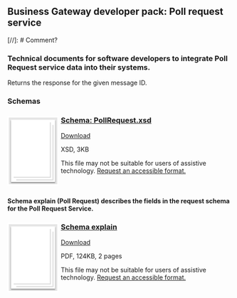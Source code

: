 ## Business Gateway developer pack: Poll request service
[//]: # Comment?
### Technical documents for software developers to integrate Poll Request service data into their systems.

Returns the response for the given message ID.

### Schemas

<h3><img style="float: left; margin: 0px 5px 0px 0px" src="../../images/file.png"> <a href="../../schemas/PollRequest.xsd">Schema: PollRequest.xsd</a></h3>
<a download="PollRequest.xsd" href="../../schemas/PollRequest.xsd">Download</a>

XSD, 3KB

This file may not be suitable for users of assistive technology. <a href="#" onclick="toggle_visibility('foo2');return false;">Request an accessible format.</a>
<div style="display:none" id="foo2">
If you use assistive technology (eg a screen reader) and need a version of this document in a more accessible format, please email <a href="mailto:customersupport@landregistry.gov.uk?body=Details%20of%20document%20required%3A%0A%0A%20%20Title%3A%20PollRequest.xsd%0A%20%20Original%20format%3A%20xsd%0A%0APlease%20tell%20us%3A%0A%0A%20%201.%20What%20makes%20this%20format%20unsuitable%20for%20you%3F%0A%20%202.%20What%20format%20you%20would%20prefer%3F%0A%20%20%20%20%20%20&amp;subject=Request%20for%20%27PollRequest.xsd%27%20in%20an%20alternative%20format">customersupport@landregistry.gov.uk</a>.
Please tell us what format you need. It will help us if you say what assistive technology you use.
</div>
<br/>

#### Schema explain (Poll Request) describes the fields in the request schema for the Poll Request Service.

<h3><img style="float: left; margin: 0px 5px 0px 0px" src="../../images/file.png"> <a href="../../pdfs/services/PollRequest_Schema_Explain.pdf">Schema explain</a></h3>
<a download="PollRequest_Schema_Explain.pdf" href="../../pdfs/services/PollRequest_Schema_Explain.pdf">Download</a>

PDF, 124KB, 2 pages

This file may not be suitable for users of assistive technology. <a href="#" onclick="toggle_visibility('foo4');return false;">Request an accessible format.</a>
<div style="display:none" id="foo4">
If you use assistive technology (eg a screen reader) and need a version of this document in a more accessible format, please email <a href="mailto:customersupport@landregistry.gov.uk?body=Details%20of%20document%20required%3A%0A%0A%20%20Title%3A%20Schema%20explain%0A%20%20Original%20format%3A%20pdf%0A%0APlease%20tell%20us%3A%0A%0A%20%201.%20What%20makes%20this%20format%20unsuitable%20for%20you%3F%0A%20%202.%20What%20format%20you%20would%20prefer%3F%0A%20%20%20%20%20%20&amp;subject=Request%20for%20%27Schema%20explain%27%20in%20an%20alternative%20format">customersupport@landregistry.gov.uk</a>.
Please tell us what format you need. It will help us if you say what assistive technology you use.
</div>
